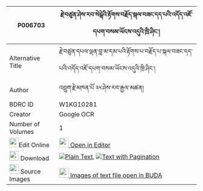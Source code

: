 |P006703|རྗེ་བཙུན་ཤེས་རབ་སེངྒེའི་རྟོགས་བརྗོད་སྐལ་བཟང་དད་པའི་འདོད་འཇོ་དཔག་བསམ་ཡོངས་འདུའི་ཁྲི་ཤིང་། 
| --- | --- 
|Alternative Title |རྗེ་བཙུན་དཔལ་ལྡན་བླ་མ་དམ་པའི་རྟོགས་པ་བརྗོད་པ་སྐལ་བཟང་དད་པའི་འདོད་འཇོ་དཔག་བསམ་ཡོངས་འདུའི་ཁྲི་ཤིང་།
|Author| འབྲུག་རྗེ་མཁན་པོ ༢༥་ཤེས་རབ་རྒྱལ་མཚན།
|BDRC ID | W1KG10281
|Creator | Google OCR
|Number of Volumes| 1
|<img width="25" src="https://img.icons8.com/color/25/000000/edit-property.png">Edit Online| [<img width="25" src="https://avatars.githubusercontent.com/u/45091458?s=200&v=4"> Open in Editor](http://editor.openpecha.org/P006703)
|<img width="25" src="https://img.icons8.com/fluent/48/000000/download-2.png"/>  Download | [![](https://img.icons8.com/color/20/000000/txt.png)Plain Text](https://github.com/Openpecha/P006703/releases/download/v1/jetsun_sherab_senge_tokjo_kalz_plain_P006703.zip), [![](https://img.icons8.com/color/20/000000/txt.png)Text with Pagination](https://github.com/Openpecha/P006703/releases/download/v1/jetsun_sherab_senge_tokjo_kalz_pages_P006703.zip)
|<img width="25" src="https://img.icons8.com/plasticine/100/000000/pictures-folder.png"/>  Source Images | [<img width="25" src="https://library.bdrc.io/icons/BUDA-small.svg"> Images of text file open in BUDA](https://library.bdrc.io/show/bdr:W1KG10281)